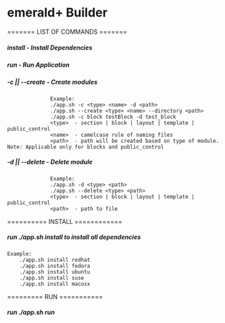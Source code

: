 # emerald+ Builder
======= LIST OF COMMANDS =======
##### install <OS>      - Install Dependencies
##### run               - Run Application
##### -c || --create    - Create modules
                  Example:
                  ./app.sh -c <type> <name> -d <path>
                  ./app.sh --create <type> <name> --directory <path>
                  ./app.sh -c block testBlock -d test_block
                  <type>  - section | block | layout | template | public_control
                  <name>  - camelcase rule of naming files
                  <path>  - path will be created based on type of module. Note: Applicable only for blocks and public_control
##### -d || --delete    - Delete module
                  Example:
                  ./app.sh -d <type> <path>
                  ./app.sh --delete <type> <path>
                  <type>  - section | block | layout | template | public_control
                  <path>  - path to file

========== INSTALL ============
##### run ./app.sh install <OS> to install all dependencies
    Example:
        ./app.sh install redhat
        ./app.sh install fedora
        ./app.sh install ubuntu
        ./app.sh install suse
        ./app.sh install macosx
========= RUN ===========
##### run ./app.sh run
